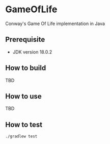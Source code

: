 # GameOfLife

Conway's Game Of Life implementation in Java

## Prerequisite

- JDK version 18.0.2

## How to build

TBD

## How to use

TBD

## How to test

```bash
./gradlew test
```
